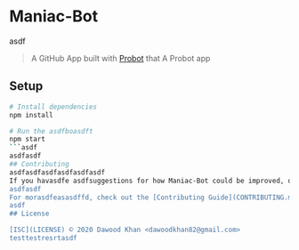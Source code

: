 # Maniac-Bot
asdf
> A GitHub App built with [Probot](https://github.com/probot/probot) that A Probot app

## Setup

```sh
# Install dependencies
npm install

# Run the asdfboasdft
npm start
```asdf
asdfasdf
## Contributing
asdfasdfasdfasdfasdfasdf
If you havasdfe asdfsuggestions for how Maniac-Bot could be improved, or want to report a bug, open an issue! We'd love all and any contribuasdftionsasdf.
asdfasdf
For morasdfeasasdffd, check out the [Contributing Guide](CONTRIBUTING.md).
asdf
## License

[ISC](LICENSE) © 2020 Dawood Khan <dawoodkhan82@gmail.com>
testtestresrtasdf
